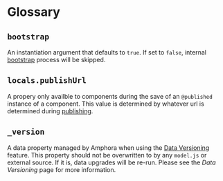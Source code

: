 # Glossary

## `bootstrap`

An instantiation argument that defaults to `true`. If set to `false`, internal [bootstrap](startup/bootstrap.md) process will be skipped.

## `locals.publishUrl`

A propery only availble to components during the save of an `@published` instance of a component. This value is determined by whatever url is determined during [publishing](basics/publishing.md#setting-publish-rules).

## `_version`

A data property managed by Amphora when using the [Data Versioning](advanced/upgrade.md) feature. This property should not be overwritten to by any `model.js` or external source. If it is, data upgrades will be re-run. Please see the _Data Versioning_ page for more information.

